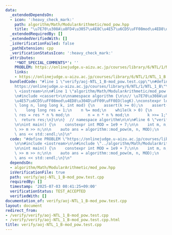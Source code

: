 ```yaml
---
data:
  _extendedDependsOn:
  - icon: ':heavy_check_mark:'
    path: algorithm/Math/ModularArithmetic/mod_pow.hpp
    title: "\u7E70\u308A\u8FD4\u3057\u4E8C\u4E57\u6CD5\uFF08mod\u4ED8\u304D\uFF09"
  _extendedRequiredBy: []
  _extendedVerifiedWith: []
  _isVerificationFailed: false
  _pathExtension: cpp
  _verificationStatusIcon: ':heavy_check_mark:'
  attributes:
    '*NOT_SPECIAL_COMMENTS*': ''
    PROBLEM: https://onlinejudge.u-aizu.ac.jp/courses/library/6/NTL/1/NTL_1_B
    links:
    - https://onlinejudge.u-aizu.ac.jp/courses/library/6/NTL/1/NTL_1_B
  bundledCode: "#line 1 \"verify/aoj-NTL_1_B-mod_pow.test.cpp\"\n#define PROBLEM \"\
    https://onlinejudge.u-aizu.ac.jp/courses/library/6/NTL/1/NTL_1_B\"\n\n#include\
    \ <iostream>\n\n#line 1 \"algorithm/Math/ModularArithmetic/mod_pow.hpp\"\n\n\n\
    \n#include <cassert>\n\nnamespace algorithm {\n\n// \u7E70\u308A\u8FD4\u3057\u4E8C\
    \u4E57\u6CD5\uFF08mod\u4ED8\u304D\uFF09\uFF0EO(logK).\nconstexpr long long mod_pow(long\
    \ long n, long long k, int mod) {\n    assert(k >= 0);\n    assert(mod >= 1);\n\
    \    long long res = 1;\n    n %= mod;\n    while(k > 0) {\n        if(k & 1LL)\
    \ res = res * n % mod;\n        n = n * n % mod;\n        k >>= 1;\n    }\n  \
    \  return res;\n}\n\n}  // namespace algorithm\n\n\n#line 6 \"verify/aoj-NTL_1_B-mod_pow.test.cpp\"\
    \n\nint main() {\n    constexpr int MOD = 1e9 + 7;\n\n    int m, n;\n    std::cin\
    \ >> m >> n;\n\n    auto ans = algorithm::mod_pow(m, n, MOD);\n    std::cout <<\
    \ ans << std::endl;\n}\n"
  code: "#define PROBLEM \"https://onlinejudge.u-aizu.ac.jp/courses/library/6/NTL/1/NTL_1_B\"\
    \n\n#include <iostream>\n\n#include \"../algorithm/Math/ModularArithmetic/mod_pow.hpp\"\
    \n\nint main() {\n    constexpr int MOD = 1e9 + 7;\n\n    int m, n;\n    std::cin\
    \ >> m >> n;\n\n    auto ans = algorithm::mod_pow(m, n, MOD);\n    std::cout <<\
    \ ans << std::endl;\n}\n"
  dependsOn:
  - algorithm/Math/ModularArithmetic/mod_pow.hpp
  isVerificationFile: true
  path: verify/aoj-NTL_1_B-mod_pow.test.cpp
  requiredBy: []
  timestamp: '2025-07-03 00:41:25+09:00'
  verificationStatus: TEST_ACCEPTED
  verifiedWith: []
documentation_of: verify/aoj-NTL_1_B-mod_pow.test.cpp
layout: document
redirect_from:
- /verify/verify/aoj-NTL_1_B-mod_pow.test.cpp
- /verify/verify/aoj-NTL_1_B-mod_pow.test.cpp.html
title: verify/aoj-NTL_1_B-mod_pow.test.cpp
---
```

